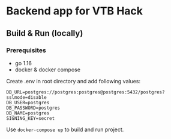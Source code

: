 # Backend app for VTB Hack

## Build & Run (locally)
### Prerequisites
- go 1.16
- docker & docker compose

Create .env in root directory and add following values:
```dotenv
DB_URL=postgres://postgres:postgres@postgres:5432/postgres?sslmode=disable
DB_USER=postgres
DB_PASSWORD=postgres
DB_NAME=postgres
SIGNING_KEY=secret
```

Use `docker-compose up` to build and run project.